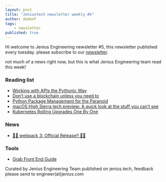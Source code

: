 ```yaml
---
layout: post
title: "Jeniustech newsletter weekly #5"
author: dedenf
tags:
    - newsletter
published: true
---
```


Hi welcome to Jenius Engineering newsletter #5, this newsletter published every tuesday. please subscribe to our [newsletter](http://jenius.tech/newsletter).

not much of a news right now, but this is what Jenius Engineering team read this week!

### Reading list
- [Working with APIs the Pythonic Way](https://medium.com/@hakibenita/working-with-apis-the-pythonic-way-484784ed1ce0)
- [Don’t use a blockchain unless you need to](https://hackernoon.com/dont-use-a-blockchain-unless-you-need-to-bc063d0f9a80)
- [Python Package Management for the Paranoid](https://medium.com/python-pandemonium/python-package-management-for-the-paranoid-52c23f6aba6a)
- [macOS High Sierra tech preview: A quick look at the stuff you can’t see](https://arstechnica.com/apple/2017/06/macos-high-sierra-tech-preview-a-quick-look-at-the-stuff-you-cant-see/)
- [Kubernetes Rolling Upgrades One By One](https://www.weave.works/blog/kubernetes-rolling-upgrades-one-by-one/)

### News
- [🍾🚀 webpack 3: Official Release!! 🚀🍾](https://medium.com/webpack/webpack-3-official-release-15fd2dd8f07b)

### Tools
- [Grab Front End Guide](https://github.com/grab/front-end-guide)

Curated by Jenius Engineering Team published on jenius.tech, feedback please send to engineer(at)jenius.com